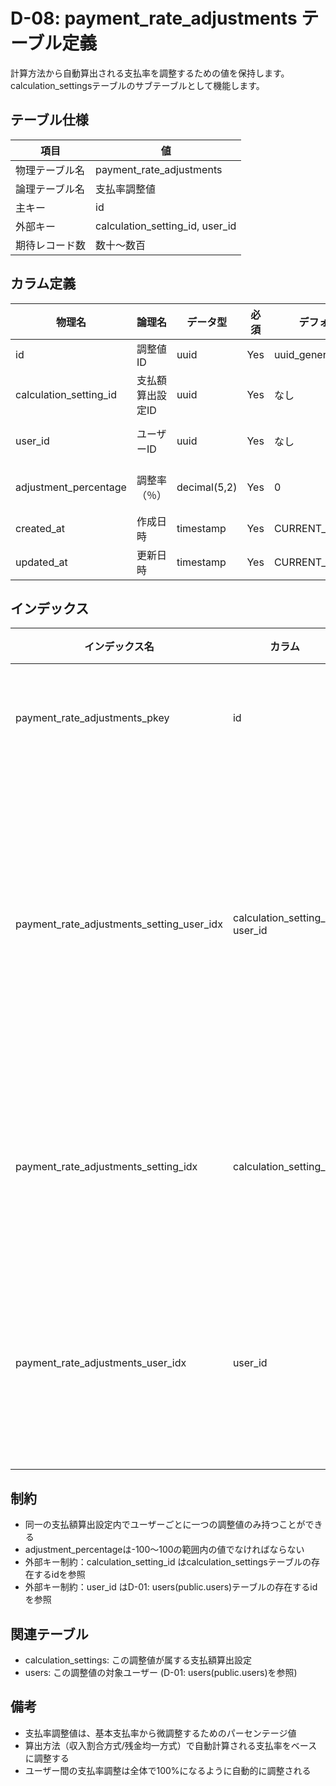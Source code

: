 # D-08: payment_rate_adjustments テーブル定義

計算方法から自動算出される支払率を調整するための値を保持します。calculation_settingsテーブルのサブテーブルとして機能します。

## テーブル仕様

| 項目           | 値                              |
| -------------- | ------------------------------- |
| 物理テーブル名 | payment_rate_adjustments        |
| 論理テーブル名 | 支払率調整値                    |
| 主キー         | id                              |
| 外部キー       | calculation_setting_id, user_id |
| 期待レコード数 | 数十〜数百                      |

## カラム定義

| 物理名                 | 論理名           | データ型     | 必須 | デフォルト値       | 説明                                         |
| ---------------------- | ---------------- | ------------ | ---- | ------------------ | -------------------------------------------- |
| id                     | 調整値ID         | uuid         | Yes  | uuid_generate_v4() | プライマリキー                               |
| calculation_setting_id | 支払額算出設定ID | uuid         | Yes  | なし               | D-07: calculation_settingsテーブルの外部キー |
| user_id                | ユーザーID       | uuid         | Yes  | なし               | D-01: users(public.users)テーブルの外部キー                |
| adjustment_percentage  | 調整率（％）     | decimal(5,2) | Yes  | 0                  | 支払率の調整値（％単位、-100〜100の値）      |
| created_at             | 作成日時         | timestamp    | Yes  | CURRENT_TIMESTAMP  | レコード作成日時                             |
| updated_at             | 更新日時         | timestamp    | Yes  | CURRENT_TIMESTAMP  | レコード更新日時                             |

## インデックス

| インデックス名                            | カラム                          | 種類        | 説明                                     |
| ----------------------------------------- | ------------------------------- | ----------- | ---------------------------------------- |
| payment_rate_adjustments_pkey             | id                              | PRIMARY KEY | プライマリキー                           |
| payment_rate_adjustments_setting_user_idx | calculation_setting_id, user_id | UNIQUE      | 設定とユーザーの組み合わせの一意性を保証 |
| payment_rate_adjustments_setting_idx      | calculation_setting_id          | INDEX       | 設定IDによる検索を高速化                 |
| payment_rate_adjustments_user_idx         | user_id                         | INDEX       | ユーザーIDによる検索を高速化             |

## 制約

- 同一の支払額算出設定内でユーザーごとに一つの調整値のみ持つことができる
- adjustment_percentageは-100〜100の範囲内の値でなければならない
- 外部キー制約：calculation_setting_id はcalculation_settingsテーブルの存在するidを参照
- 外部キー制約：user_id はD-01: users(public.users)テーブルの存在するidを参照

## 関連テーブル

- calculation_settings: この調整値が属する支払額算出設定
- users: この調整値の対象ユーザー (D-01: users(public.users)を参照)

## 備考

- 支払率調整値は、基本支払率から微調整するためのパーセンテージ値
- 算出方法（収入割合方式/残金均一方式）で自動計算される支払率をベースに調整する
- ユーザー間の支払率調整は全体で100%になるように自動的に調整される

